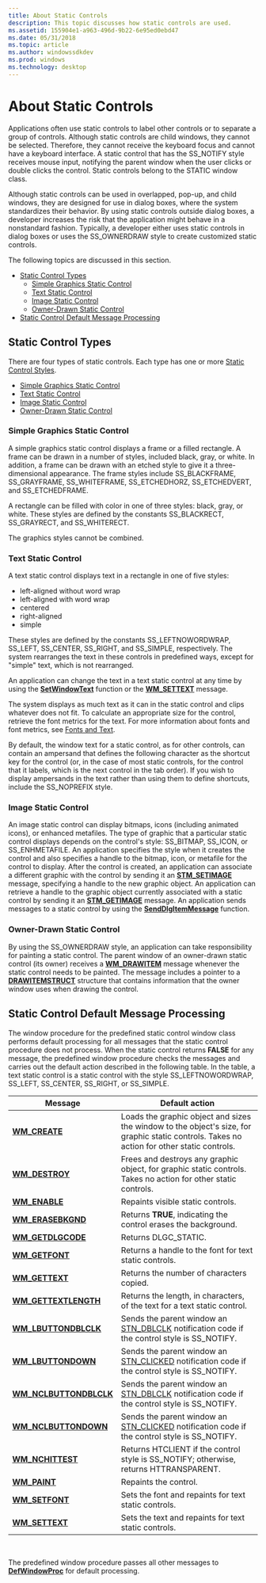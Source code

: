 ```yaml
---
title: About Static Controls
description: This topic discusses how static controls are used.
ms.assetid: 155904e1-a963-496d-9b22-6e95ed0ebd47
ms.date: 05/31/2018
ms.topic: article
ms.author: windowssdkdev
ms.prod: windows
ms.technology: desktop
---
```


# About Static Controls

Applications often use static controls to label other controls or to separate a group of controls. Although static controls are child windows, they cannot be selected. Therefore, they cannot receive the keyboard focus and cannot have a keyboard interface. A static control that has the SS\_NOTIFY style receives mouse input, notifying the parent window when the user clicks or double clicks the control. Static controls belong to the STATIC window class.

Although static controls can be used in overlapped, pop-up, and child windows, they are designed for use in dialog boxes, where the system standardizes their behavior. By using static controls outside dialog boxes, a developer increases the risk that the application might behave in a nonstandard fashion. Typically, a developer either uses static controls in dialog boxes or uses the SS\_OWNERDRAW style to create customized static controls.

The following topics are discussed in this section.

-   [Static Control Types](#static-control-types)
    -   [Simple Graphics Static Control](#simple-graphics-static-control)
    -   [Text Static Control](#text-static-control)
    -   [Image Static Control](#image-static-control)
    -   [Owner-Drawn Static Control](#owner-drawn-static-control)
-   [Static Control Default Message Processing](#static-control-default-message-processing)

## Static Control Types

There are four types of static controls. Each type has one or more [Static Control Styles](static-control-styles.md).

-   [Simple Graphics Static Control](#simple-graphics-static-control)
-   [Text Static Control](#text-static-control)
-   [Image Static Control](#image-static-control)
-   [Owner-Drawn Static Control](#owner-drawn-static-control)

### Simple Graphics Static Control

A simple graphics static control displays a frame or a filled rectangle. A frame can be drawn in a number of styles, included black, gray, or white. In addition, a frame can be drawn with an etched style to give it a three-dimensional appearance. The frame styles include SS\_BLACKFRAME, SS\_GRAYFRAME, SS\_WHITEFRAME, SS\_ETCHEDHORZ, SS\_ETCHEDVERT, and SS\_ETCHEDFRAME.

A rectangle can be filled with color in one of three styles: black, gray, or white. These styles are defined by the constants SS\_BLACKRECT, SS\_GRAYRECT, and SS\_WHITERECT.

The graphics styles cannot be combined.

### Text Static Control

A text static control displays text in a rectangle in one of five styles:

-   left-aligned without word wrap
-   left-aligned with word wrap
-   centered
-   right-aligned
-   simple

These styles are defined by the constants SS\_LEFTNOWORDWRAP, SS\_LEFT, SS\_CENTER, SS\_RIGHT, and SS\_SIMPLE, respectively. The system rearranges the text in these controls in predefined ways, except for "simple" text, which is not rearranged.

An application can change the text in a text static control at any time by using the [**SetWindowText**](https://msdn.microsoft.com/library/windows/desktop/ms633546) function or the [**WM\_SETTEXT**](https://msdn.microsoft.com/library/windows/desktop/ms632644) message.

The system displays as much text as it can in the static control and clips whatever does not fit. To calculate an appropriate size for the control, retrieve the font metrics for the text. For more information about fonts and font metrics, see [Fonts and Text](https://msdn.microsoft.com/library/windows/desktop/dd144819).

By default, the window text for a static control, as for other controls, can contain an ampersand that defines the following character as the shortcut key for the control (or, in the case of most static controls, for the control that it labels, which is the next control in the tab order). If you wish to display ampersands in the text rather than using them to define shortcuts, include the SS\_NOPREFIX style.

### Image Static Control

An image static control can display bitmaps, icons (including animated icons), or enhanced metafiles. The type of graphic that a particular static control displays depends on the control's style: SS\_BITMAP, SS\_ICON, or SS\_ENHMETAFILE. An application specifies the style when it creates the control and also specifies a handle to the bitmap, icon, or metafile for the control to display. After the control is created, an application can associate a different graphic with the control by sending it an [**STM\_SETIMAGE**](stm-setimage.md) message, specifying a handle to the new graphic object. An application can retrieve a handle to the graphic object currently associated with a static control by sending it an [**STM\_GETIMAGE**](stm-getimage.md) message. An application sends messages to a static control by using the [**SendDlgItemMessage**](https://msdn.microsoft.com/library/windows/desktop/ms645515) function.

### Owner-Drawn Static Control

By using the SS\_OWNERDRAW style, an application can take responsibility for painting a static control. The parent window of an owner-drawn static control (its owner) receives a [**WM\_DRAWITEM**](wm-drawitem.md) message whenever the static control needs to be painted. The message includes a pointer to a [**DRAWITEMSTRUCT**](/windows/win32/Winuser/ns-winuser-tagdrawitemstruct?branch=master) structure that contains information that the owner window uses when drawing the control.

## Static Control Default Message Processing

The window procedure for the predefined static control window class performs default processing for all messages that the static control procedure does not process. When the static control returns **FALSE** for any message, the predefined window procedure checks the messages and carries out the default action described in the following table. In the table, a text static control is a static control with the style SS\_LEFTNOWORDWRAP, SS\_LEFT, SS\_CENTER, SS\_RIGHT, or SS\_SIMPLE.



| Message                                                | Default action                                                                                                                              |
|--------------------------------------------------------|---------------------------------------------------------------------------------------------------------------------------------------------|
| [**WM\_CREATE**](https://msdn.microsoft.com/library/windows/desktop/ms632619)                     | Loads the graphic object and sizes the window to the object's size, for graphic static controls. Takes no action for other static controls. |
| [**WM\_DESTROY**](https://msdn.microsoft.com/library/windows/desktop/ms632620)                   | Frees and destroys any graphic object, for graphic static controls. Takes no action for other static controls.                              |
| [**WM\_ENABLE**](https://msdn.microsoft.com/library/windows/desktop/ms632621)                     | Repaints visible static controls.                                                                                                           |
| [**WM\_ERASEBKGND**](https://msdn.microsoft.com/library/windows/desktop/ms648055)             | Returns **TRUE**, indicating the control erases the background.                                                                             |
| [**WM\_GETDLGCODE**](https://msdn.microsoft.com/library/windows/desktop/ms645425)             | Returns DLGC\_STATIC.                                                                                                                       |
| [**WM\_GETFONT**](https://msdn.microsoft.com/library/windows/desktop/ms632624)                   | Returns a handle to the font for text static controls.                                                                                      |
| [**WM\_GETTEXT**](https://msdn.microsoft.com/library/windows/desktop/ms632627)                   | Returns the number of characters copied.                                                                                                    |
| [**WM\_GETTEXTLENGTH**](https://msdn.microsoft.com/library/windows/desktop/ms632628)       | Returns the length, in characters, of the text for a text static control.                                                                   |
| [**WM\_LBUTTONDBLCLK**](https://msdn.microsoft.com/library/windows/desktop/ms645606)     | Sends the parent window an [STN\_DBLCLK](stn-dblclk.md) notification code if the control style is SS\_NOTIFY.                              |
| [**WM\_LBUTTONDOWN**](https://msdn.microsoft.com/library/windows/desktop/ms645607)         | Sends the parent window an [STN\_CLICKED](stn-clicked.md) notification code if the control style is SS\_NOTIFY.                            |
| [**WM\_NCLBUTTONDBLCLK**](https://msdn.microsoft.com/library/windows/desktop/ms645619) | Sends the parent window an [STN\_DBLCLK](stn-dblclk.md) notification code if the control style is SS\_NOTIFY.                              |
| [**WM\_NCLBUTTONDOWN**](https://msdn.microsoft.com/library/windows/desktop/ms645620)     | Sends the parent window an [STN\_CLICKED](stn-clicked.md) notification code if the control style is SS\_NOTIFY.                            |
| [**WM\_NCHITTEST**](https://msdn.microsoft.com/library/windows/desktop/ms645618)             | Returns HTCLIENT if the control style is SS\_NOTIFY; otherwise, returns HTTRANSPARENT.                                                      |
| [**WM\_PAINT**](https://msdn.microsoft.com/library/windows/desktop/dd145213)                          | Repaints the control.                                                                                                                       |
| [**WM\_SETFONT**](https://msdn.microsoft.com/library/windows/desktop/ms632642)                   | Sets the font and repaints for text static controls.                                                                                        |
| [**WM\_SETTEXT**](https://msdn.microsoft.com/library/windows/desktop/ms632644)                   | Sets the text and repaints for text static controls.                                                                                        |



 

The predefined window procedure passes all other messages to [**DefWindowProc**](https://msdn.microsoft.com/library/windows/desktop/ms633572) for default processing.

 

 




